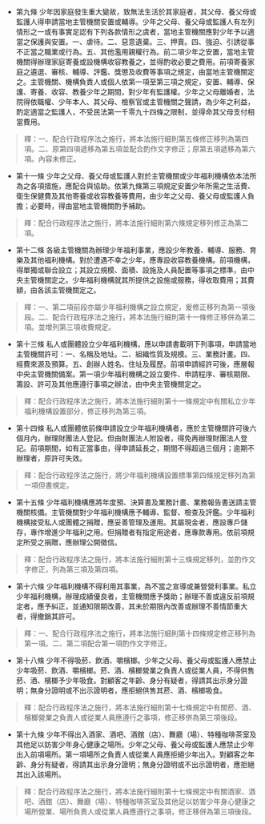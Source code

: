* 第九條 少年因家庭發生重大變故，致無法生活於其家庭者，其父母、養父母或監護人得申請當地主管機關安置或輔導。少年之父母、養父母或監護人有左列情形之一或有事實足認有下列各款情形之虞者，當地主管機關應對少年予以適當之保護與安置。一、虐待。二、惡意遺棄。三、押賣。四、強迫、引誘從事不正當之職業或行為。五、其他濫用親權行為。前二項少年之安置，當地主管機關得辦理家庭寄養或設機構收容教養之，並得酌收必要之費用。前項寄養家庭之遴選、審核、輔導、評鑑、獎懲及收費等事項之規定，由當地主管機關定之。主管機關、機構負責人或個人依第一項至第三項之規定，安置、輔導、保護、寄養、收容、教養少年之期間，對少年有監護權。少年之父母離婚者，法院得依職權、少年本人、其父母、檢察官或主管機關之聲請，為少年之利益，酌定適當之監護人，不受民法第一千零九十四條之限制，並得命其父母支付相當費用。

> 釋：一、配合行政程序法之施行，將本法施行細則第五條修正移列為第四項。二、原第四項遞移為第五項並配合酌作文字修正；原第五項遞移為第六項。內容未修正。

* 第十一條 少年之父母、養父母或監護人對於主管機關或少年福利機構依本法所為之各項措施，應配合與協助。依第九條第三項規定安置少年所需之生活費、衛生保健費及其他寄養或收容教養等費用，由少年之父母、養父母或監護人負擔；必要時，得由當地主管機關酌予補助。

> 釋：配合行政程序法之施行，將本法施行細則第六條規定移列修正為第二項。

* 第十二條 各級主管機關為辦理少年福利事業，應設少年教養、輔導、服務、育樂及其他福利機構。對於遭遇不幸之少年，應專設收容教養機構。前項機構，得單獨或聯合設立；其設立規模、面積、設施及人員配置等事項之標準，由中央主管機關定之。少年福利機構就其所提供之設施或服務，得收取費用；其費額，由各該主管機關定之。

> 釋：一、第二項前段亦屬少年福利機構之設立規定，爰修正移列為第一項後段。二、配合行政程序法之施行，將本法施行細則第十一條修正移併為第二項。並增列第三項收費規定。

* 第十三條 私人或團體設立少年福利機構，應以申請書載明下列事項，申請當地主管機關許可：一、名稱及地址。二、組織性質及規模。三、業務計畫。四、經費來源及預算。五、創辦人姓名、住址及履歷。前項申請經許可後，應層報中央主管機關備案。第一項少年福利機構之設立要件、申請程序、審核期限、籌設、許可及其他應遵行事項之辦法，由中央主管機關定之。

> 釋：配合行政程序法之施行，將本法施行細則第十一條規定中有關私立少年福利機構設置部分，修正移列為第三項。

* 第十四條 私人或團體依前條申請設立少年福利機構者，應於主管機關許可後六個月內，辦理財團法人登記。但由財團法人附設者，得免再辦理財團法人登記。前項期間，如有正當事由，得申請延長之，期間不得超過三個月；逾期不辦理者，原許可失效。

> 釋：配合行政程序法之施行，將少年福利機構設置標準第四條規定移列為第一項但書規定。

* 第十五條 少年福利機構應將年度預、決算書及業務計畫、業務報告書送請主管機關核備。主管機關對少年福利機構應予輔導、監督、檢查及評鑑。少年福利機構接受私人或團體之捐贈，應妥善管理及運用。其屬現金者，應設專戶儲存，專作增進少年福利之用。但捐贈者有指定用途者，應專款專用。依前項規定所受之捐贈，應辦理公開徵信。

> 釋：配合行政程序法之施行，將本法施行細則第十三條規定移列，並酌作文字修正，列為第三項及第四項。

* 第十六條 少年福利機構不得利用其事業，為不當之宣導或兼營營利事業。私立少年福利機構，辦理成績優良者，主管機關應予獎助；辦理不善或違反前項規定者，應予糾正，並通知限期改善，其未於期限內改善或辦理不善情節重大者，得撤銷其許可。

> 釋：一、配合行政程序法之施行，將本法施行細則第十四條規定修正移列為第一項。二、第二項配合第一項酌作文字修正。

* 第十八條 少年不得吸菸、飲酒、嚼檳榔。少年之父母、養父母或監護人應禁止少年吸菸、飲酒、嚼檳榔。菸、酒、檳榔營業之負責人或從業人員，不得供售菸、酒、檳榔予少年吸食。對顧客之年齡、身分有疑者，得請其出示身分證明；無身分證明或不出示證明者，應拒絕供售其菸、酒、檳榔吸食。

> 釋：配合行政程序法之施行，將本法施行細則第十七條規定中有關菸、酒、檳榔營業之負責人或從業人員應遵行之事項，修正移併為第三項後段。

* 第十九條 少年不得出入酒家、酒吧、酒館（店）、舞廳（場）、特種咖啡茶室及其他足以妨害少年身心健康之場所。少年之父母、養父母或監護人應禁止少年出入前項場所。第一項場所之負責人或從業人員應拒絕少年出入。對顧客之年齡、身分有疑者，得請其出示身分證明；無身分證明或不出示證明者，應拒絕其出入該場所。

> 釋：配合行政程序法之施行，將本法施行細則第十七條規定中有關酒家、酒吧、酒館（店）、舞廳（場）、特種咖啡茶室及其他足以妨害少年身心健康之場所營業、場所負責人或從業人員應遵行之事項，修正移併為第三項後段。

